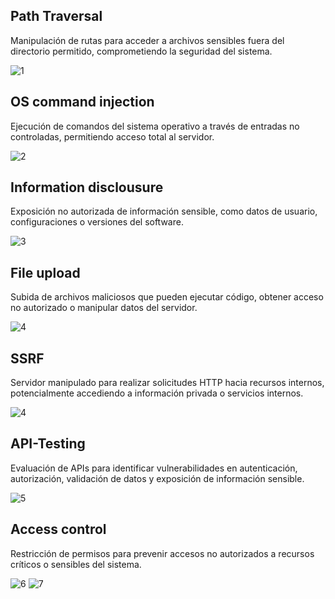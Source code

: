 
## Path Traversal

Manipulación de rutas para acceder a archivos sensibles fuera del directorio permitido, comprometiendo la seguridad del sistema.

![1](./images/3.png)


## OS command injection

Ejecución de comandos del sistema operativo a través de entradas no controladas, permitiendo acceso total al servidor.

![2](./images/4.png)


## Information disclousure

Exposición no autorizada de información sensible, como datos de usuario, configuraciones o versiones del software.

![3](./images/5.png)


## File upload

Subida de archivos maliciosos que pueden ejecutar código, obtener acceso no autorizado o manipular datos del servidor.

![4](./images/4.png)


## SSRF

Servidor manipulado para realizar solicitudes HTTP hacia recursos internos, potencialmente accediendo a información privada o servicios internos.

![4](./images/4.png)


## API-Testing

Evaluación de APIs para identificar vulnerabilidades en autenticación, autorización, validación de datos y exposición de información sensible.

![5](./images/5.png)


## Access control

Restricción de permisos para prevenir accesos no autorizados a recursos críticos o sensibles del sistema.

![6](./images/6.png)
![7](./images/7.png)
